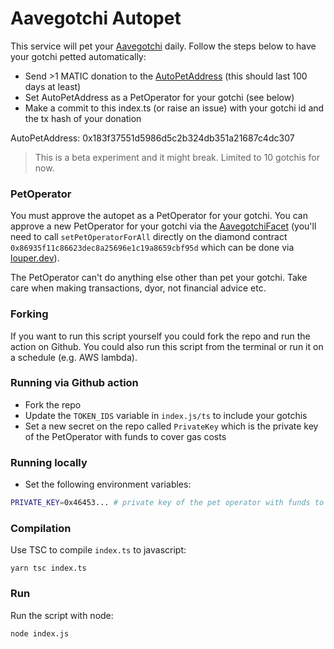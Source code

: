 # Aavegotchi Autopet

This service will pet your [Aavegotchi](https://aavegotchi.com) daily. Follow the steps below to have your gotchi petted automatically:

- Send >1 MATIC donation to the [AutoPetAddress](https://polygonscan.com/address/0x183f37551d5986d5c2b324db351a21687c4dc307) (this should last 100 days at least)
- Set AutoPetAddress as a PetOperator for your gotchi (see below)
- Make a commit to this index.ts (or raise an issue) with your gotchi id and the tx hash of your donation

AutoPetAddress: 0x183f37551d5986d5c2b324db351a21687c4dc307

> This is a beta experiment and it might break. Limited to 10 gotchis for now.

### PetOperator

You must approve the autopet as a PetOperator for your gotchi. You can approve a new PetOperator for your gotchi via the [AavegotchiFacet](https://louper.dev/?address=0x86935F11C86623deC8a25696E1C19a8659CbF95d&network=polygon) (you'll need to call `setPetOperatorForAll` directly on the diamond contract `0x86935f11c86623dec8a25696e1c19a8659cbf95d` which can be done via [louper.dev](https://louper.dev/?address=0x86935F11C86623deC8a25696E1C19a8659CbF95d&network=polygon)).

The PetOperator can't do anything else other than pet your gotchi. Take care when making transactions, dyor, not financial advice etc.

### Forking

If you want to run this script yourself you could fork the repo and run the action on Github. You could also run this script from the terminal or run it on a schedule (e.g. AWS lambda).

### Running via Github action

- Fork the repo
- Update the `TOKEN_IDS` variable in `index.js/ts` to include your gotchis
- Set a new secret on the repo called `PrivateKey` which is the private key of the PetOperator with funds to cover gas costs

### Running locally

- Set the following environment variables:

```bash
PRIVATE_KEY=0x46453... # private key of the pet operator with funds to cover gas costs
```

### Compilation

Use TSC to compile `index.ts` to javascript:

```
yarn tsc index.ts
```

### Run

Run the script with node:

```
node index.js
```
